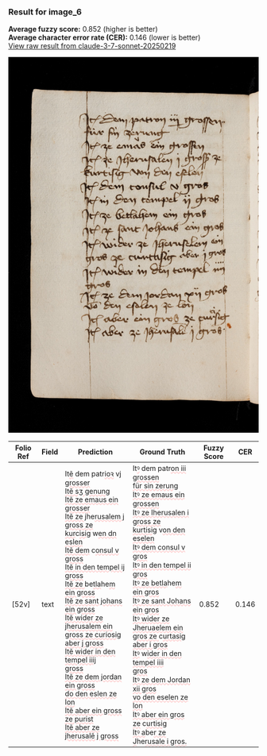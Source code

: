 ### Result for image_6
**Average fuzzy score:** 0.852 (higher is better)<br>**Average character error rate (CER):** 0.146 (lower is better)<br>[View raw result from claude-3-7-sonnet-20250219](https://github.com/RISE-UNIBAS/humanities_data_benchmark/blob/main/results/2025-10-28/T0274/request_T0274_image_6.json)

<img src="https://github.com/RISE-UNIBAS/humanities_data_benchmark/blob/main/benchmarks/medieval_manuscripts/images/image_6.jpg?raw=true" alt="image_6" width="800px">

<style>
.diff { text-decoration: underline; text-decoration-color: #ffcccc; text-decoration-style: wavy; }
</style>

| Folio Ref | Field | Prediction | Ground Truth | Fuzzy Score | CER |
|-----------|-------|------------|--------------|-------------|-----|
| [52v] | text | It<span class="diff">ẽ</span> dem patr<span class="diff">ioꝛ</span> v<span class="diff">j grosser<br>Itẽ sʒ genung<br>Itẽ ze emaus ein grosser<br>Itẽ ze j</span>he<span class="diff">rusalem j gross ze<br>kur</span>c<span class="diff">isig</span> w<span class="diff">en dn eslen<br>Itẽ dem</span> c<span class="diff">onsul v gross<br>Itẽ in den tempel ij gross<br>Itẽ ze </span>be<span class="diff">tla</span>he<span class="diff">m ein gross<br>Itẽ ze sant johans ein gross<br>Itẽ wider ze jherusalem ein<br>gross ze curiosig aber j gross<br>Itẽ wider in den tempel iiij<br>gross<br>Itẽ ze dem jordan ein gross<br>do den eslen ze lon<br>Itẽ aber ein gross ze purist<br>Itẽ aber ze jherusalẽ j gross</span> | It<span class="diff">ꝰ</span> dem patr<span class="diff">on iii grossen<br> für sin zerung<br> Itꝰ ze emaus ein grossen<br> Itꝰ ze Iherusalen i gross ze<br> kurtisig</span> v<span class="diff">on den eselen<br> Itꝰ dem consul v gros<br> Itꝰ in den tempel ii gros<br> Itꝰ ze betla</span>he<span class="diff">m ein gros<br> Itꝰ ze sant Johans ein gros<br> Itꝰ wider ze Jheruaelem ein<br> gros ze </span>c<span class="diff">urtasig aber i gros<br> Itꝰ</span> w<span class="diff">ider in den tempel iiii<br> gros<br> Itꝰ ze dem Jordan xii gros<br> vo den eselen ze lon<br> Itꝰ aber ein gros ze</span> c<span class="diff">urtisig<br> Itꝰ a</span>be<span class="diff">r ze J</span>he<span class="diff">rusale i gros.</span> | 0.852 | 0.146 |

